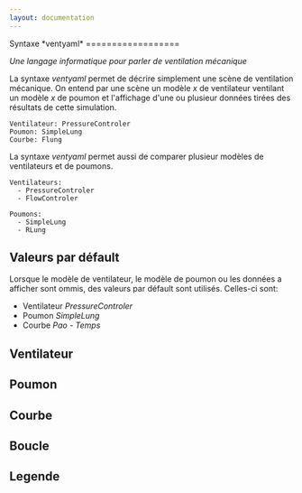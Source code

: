 ```yaml
---
layout: documentation
---
```


<link rel='stylesheet' href='css/ventyamldoc.css'/>
Syntaxe *ventyaml*
==================

*Une langage informatique pour parler de ventilation mécanique*

La syntaxe *ventyaml* permet de décrire simplement une scène de ventilation mécanique.
On entend par une scène un modèle *x* de ventilateur ventilant un modèle *x* de poumon et l'affichage d'une ou plusieur données tirées des résultats de cette simulation.

	Ventilateur: PressureControler
	Poumon: SimpleLung
	Courbe: Flung

La syntaxe *ventyaml* permet aussi de comparer plusieur modèles de ventilateurs et de poumons.

	Ventilateurs:
	  - PressureControler
	  - FlowControler

	Poumons:
	  - SimpleLung
	  - RLung

## Valeurs par défault

Lorsque le modèle de ventilateur, le modèle de poumon ou les données 
a afficher sont ommis, des valeurs par défault sont utilisés. Celles-ci sont:

- Ventilateur *PressureControler*
- Poumon *SimpleLung*
- Courbe *Pao - Temps*

## Ventilateur

## Poumon

## Courbe

## Boucle

## Legende
